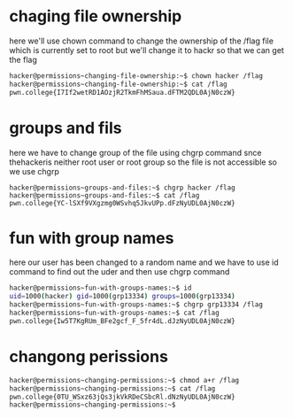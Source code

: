 # chaging file ownership 
here we'll use chown command to change the ownership of the /flag file which is currently set to root but we'll change it to hackr so that we can get the flag
```bash
hacker@permissions~changing-file-ownership:~$ chown hacker /flag
hacker@permissions~changing-file-ownership:~$ cat /flag
pwn.college{I7If2wetRD1AOzjR2TkmFhMSaua.dFTM2QDL0AjN0czW}
```

# groups and fils 
here we have to change group of the file using chgrp command snce thehackeris neither root user or root group so the file is not accessible so we use chgrp
```
hacker@permissions~groups-and-files:~$ chgrp hacker /flag
hacker@permissions~groups-and-files:~$ cat /flag
pwn.college{YC-lSXf9VXgzmg0WSvhq5JkvUPp.dFzNyUDL0AjN0czW}
```

# fun with group names 
here our user has been changed to a random name and we have to use id command to find out the uder and then use chgrp command 
```bash
hacker@permissions~fun-with-groups-names:~$ id
uid=1000(hacker) gid=1000(grp13334) groups=1000(grp13334)
hacker@permissions~fun-with-groups-names:~$ chgrp grp13334 /flag
hacker@permissions~fun-with-groups-names:~$ cat /flag
pwn.college{Iw5T7KgRUm_BFe2gcf_F_5fr4dL.dJzNyUDL0AjN0czW}
```

# changong perissions 
```bash
hacker@permissions~changing-permissions:~$ chmod a+r /flag
hacker@permissions~changing-permissions:~$ cat /flag
pwn.college{0TU_WSxz63jQs3jkVkRDeCSbcRl.dNzNyUDL0AjN0czW}
hacker@permissions~changing-permissions:~$
```
